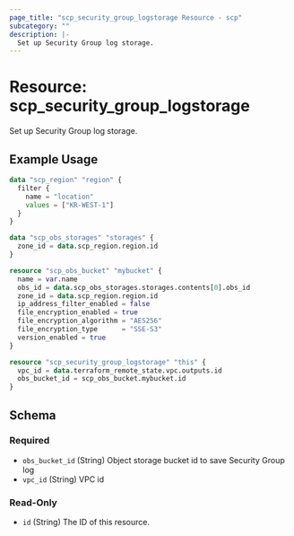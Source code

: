 ```yaml
---
page_title: "scp_security_group_logstorage Resource - scp"
subcategory: ""
description: |-
  Set up Security Group log storage.
---
```


# Resource: scp_security_group_logstorage

Set up Security Group log storage.


## Example Usage

```terraform
data "scp_region" "region" {
  filter {
    name = "location"
    values = ["KR-WEST-1"]
  }
}

data "scp_obs_storages" "storages" {
  zone_id = data.scp_region.region.id
}

resource "scp_obs_bucket" "mybucket" {
  name = var.name
  obs_id = data.scp_obs_storages.storages.contents[0].obs_id
  zone_id = data.scp_region.region.id
  ip_address_filter_enabled = false
  file_encryption_enabled = true
  file_encryption_algorithm = "AES256"
  file_encryption_type      = "SSE-S3"
  version_enabled = true
}

resource "scp_security_group_logstorage" "this" {
  vpc_id = data.terraform_remote_state.vpc.outputs.id
  obs_bucket_id = scp_obs_bucket.mybucket.id
}
```

<!-- schema generated by tfplugindocs -->
## Schema

### Required

- `obs_bucket_id` (String) Object storage bucket id to save Security Group log
- `vpc_id` (String) VPC id

### Read-Only

- `id` (String) The ID of this resource.
